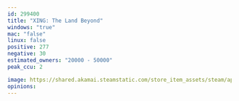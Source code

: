 ```yaml
---
id: 299400
title: "XING: The Land Beyond"
windows: "true"
mac: "false"
linux: false
positive: 277
negative: 30
estimated_owners: "20000 - 50000"
peak_ccu: 2

image: https://shared.akamai.steamstatic.com/store_item_assets/steam/apps/299400/header.jpg?t=1579896635
opinions:
---
```

